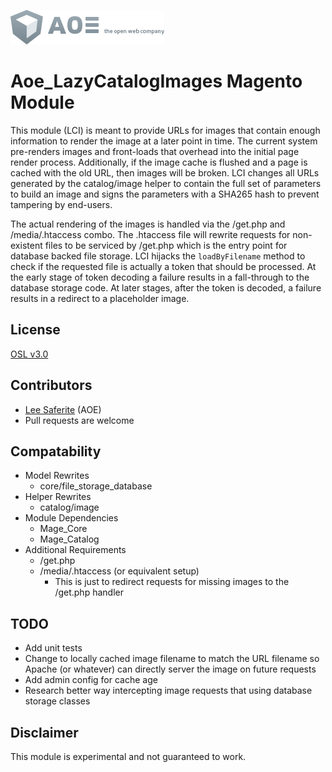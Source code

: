 [![AOE](aoe-logo.png)](http://www.aoe.com)

# Aoe_LazyCatalogImages Magento Module

This module (LCI) is meant to provide URLs for images that contain enough information to render the image at a later point in time.
The current system pre-renders images and front-loads that overhead into the initial page render process.
Additionally, if the image cache is flushed and a page is cached with the old URL, then images will be broken.
LCI changes all URLs generated by the catalog/image helper to contain the full set of parameters to build an image and signs the 
parameters with a SHA265 hash to prevent tampering by end-users.

The actual rendering of the images is handled via the /get.php and /media/.htaccess combo. 
The .htaccess file will rewrite requests for non-existent files to be serviced by /get.php which is the entry point for database backed file storage.
LCI hijacks the `loadByFilename` method to check if the requested file is actually a token that should be processed.
At the early stage of token decoding a failure results in a fall-through to the database storage code.
At later stages, after the token is decoded, a failure results in a redirect to a placeholder image. 

## License
[OSL v3.0](http://opensource.org/licenses/OSL-3.0)

## Contributors
* [Lee Saferite](https://github.com/LeeSaferite) (AOE)
* Pull requests are welcome

## Compatability
* Model Rewrites
    * core/file_storage_database
* Helper Rewrites
    * catalog/image
* Module Dependencies
    * Mage_Core
    * Mage_Catalog
* Additional Requirements
    * /get.php
    * /media/.htaccess (or equivalent setup)
        * This is just to redirect requests for missing images to the /get.php handler
        
## TODO
* Add unit tests
* Change to locally cached image filename to match the URL filename so Apache (or whatever) can directly server the image on future requests
* Add admin config for cache age
* Research better way intercepting image requests that using database storage classes

## Disclaimer
This module is experimental and not guaranteed to work.
